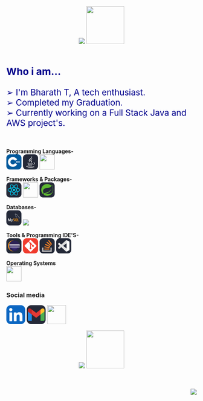 <div align="center">
<img src="https://readme-typing-svg.herokuapp.com?font=Garamond&weight=700&size=40&pause=1000&color=F7CA56&random=false&width=300&lines=Hello+Pal...;Bharath+here..."/>    <img height=100 width=100 src="https://user-images.githubusercontent.com/74038190/214644152-52f47eb3-5e31-4f47-8758-05c9468d5596.gif">
  </div> <br/>
<div style="color:darkblue; font-size:160%; font:Courier">
    <h3><b>Who i am...</b></h3>
    <p>
    ➢ I'm Bharath T, A tech enthusiast.<br/>
    ➢ Completed my Graduation.<br/>
    ➢ Currently working on a Full Stack Java and AWS project's.<br/>
   </p>
</div>

<br/> 
<div>
	<p>
	<a><b>Programming Languages-</b></a> <br/>
	<a><img src="https://raw.githubusercontent.com/tandpfun/skill-icons/e67133bc60d96561bc247dfbc3eece0a897285c8/icons/CPP.svg"height=40 width=40></a>
	<a><img src="https://github.com/tandpfun/skill-icons/raw/main/icons/Java-Dark.svg" height=40 width=40  ></a>
	<a><img src="https://img.freepik.com/premium-vector/sql-structured-query-language-icon-label-internet-security-networking-vector-stock-illustration_100456-10733.jpg" 			height=40 width=40 > </a>
	</p>
	<p>
	<a><b>Frameworks & Packages-</b></a> <br/>
	<a><img src="https://github.com/tandpfun/skill-icons/raw/main/icons/React-Dark.svg" height=40 width=40> </a>
	<a><img src="https://github.com/tandpfun/skill-icons/raw/main/icons/Npm-Dark.svg" height=40 width=40  ></a>
	<a><img src="https://github.com/tandpfun/skill-icons/raw/main/icons/Spring-Dark.svg" height=40 width=40  >
	</a>
	</p>
	<p>
	<a><b>Databases-</b></a> <br/>
	<a><img src="https://github.com/tandpfun/skill-icons/raw/main/icons/MySQL-Dark.svg" height=40 width=40></a>
	<a><img src="https://encrypted-tbn0.gstatic.com/images?q=tbn:ANd9GcTKVzWk1EB_DUNA5OBe1giw-CErbGYsfbnnLbuGwn_Lbw&s"height=40width=40></a>
	</p>
	<p>
	<a><b>Tools & Programming IDE'S-</b></a> <br/>
	<a><img src="https://github.com/tandpfun/skill-icons/raw/main/icons/Eclipse-Dark.svg" height=40 width=40></a>
	<a><img src="https://github.com/tandpfun/skill-icons/raw/main/icons/Git.svg" height=40 width=40></a>
	<a><img src="https://github.com/tandpfun/skill-icons/raw/main/icons/StackOverflow-Dark.svg" height=40 width=40></a>
	<a><img src="https://github.com/tandpfun/skill-icons/raw/main/icons/VSCode-Dark.svg" height=40 width=40></a>
	</p>
	<p>
	<a><b>Operating Systems</b></a> <br/>
	<a><img src="https://github.com/tandpfun/skill-icons/raw/main/icons/Windows-Dark.svg" height=40 width=40></a>			
	</p>
</div>


</div>
			

<div>
	<p align="left" font-size=100%>
	<a><h3><b>Social media</b></h3></a>
	<a href="https://www.linkedin.com/in/thavidishetty-bharath-776a53224/"><img src="https://raw.githubusercontent.com/tandpfun/skill-icons/e67133bc60d96561bc247dfbc3eece0a897285c8/icons/LinkedIn.svg" height=50 width=50></a>
	<a href="https://mail.google.com/mail/u/2/#inbox?compose=DXDwSWwtwpfdQqjzRnSHXJsLHPgDPtnwgvKzvRXZVtdCjXPwWbDdjVZHknmnbTGWjbWCbRGTzHWzLDCTmSxLnRfjKcrgHSlwFxkxxnZHJfSxblJFjhPdqxvV"><img src="https://raw.githubusercontent.com/tandpfun/skill-icons/e67133bc60d96561bc247dfbc3eece0a897285c8/icons/Gmail-Dark.svg" height=50 width=50></a>
	<a href="https://www.facebook.com/profile.php?id=100006898487366"><img src="https://upload.wikimedia.org/wikipedia/commons/thumb/1/1b/Facebook_icon.svg/384px-Facebook_icon.svg.png?20220812153731" height=50 width=50 ></a>
	</p>
</div>


		
<div align="center">
<img src="https://readme-typing-svg.herokuapp.com?font=Garamond&weight=700&size=40&pause=1000&color=F7CA56&random=false&width=470&height=60&lines=Thanks+for+visiting...;Hope+you+liked+my+profile...;"/>
	<img src="https://user-images.githubusercontent.com/74038190/216120981-b9507c36-0e04-4469-8e27-c99271b45ba5.png" height="100px" width="100px">
</div>
		<br/>
		<br/>
		<br/>
<div align="center">
    	<img align="right" src="https://readme-typing-svg.herokuapp.com?font=Garamond&weight=700&duration=4999&pause=500&color=F7CA56&random=false&width=200&height=40&lines=With+%F0%9F%A9%B7;From+Bharath..."
</div>
